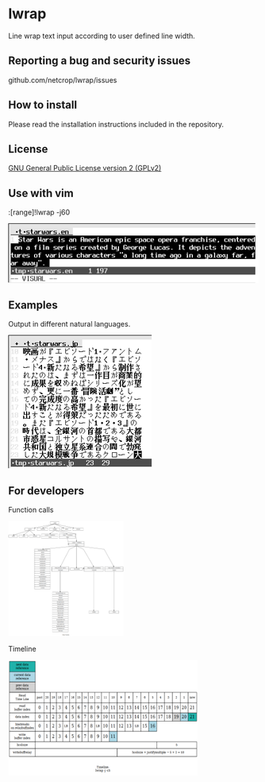 # lwrap
Line wrap text input according to user defined line width.

## Reporting a bug and security issues

github.com/netcrop/lwrap/issues

## How to install

Please read the installation instructions included in the repository.

## License

[GNU General Public License version 2 (GPLv2)](https://github.com/netcrop/lwrap/COPYING)

## Use with vim
:[range]!lwrap -j60

![Alt text](misc/lwrap.gif?raw=true "")

## Examples

Output in different natural languages.

![Alt text](misc/examples.gif?raw=true "")

## For developers

Function calls

<img src="misc/functions.png" height="232" width="232">

Timeline

<img src="misc/timeline.png" height="232" width="382">



